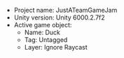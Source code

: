 <!-- UNITY CODE ASSIST INSTRUCTIONS START -->
- Project name: JustATeamGameJam
- Unity version: Unity 6000.2.7f2
- Active game object:
  - Name: Duck
  - Tag: Untagged
  - Layer: Ignore Raycast
<!-- UNITY CODE ASSIST INSTRUCTIONS END -->